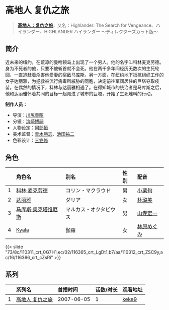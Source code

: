 # 高地人 复仇之旅


> <u>**[高地人：复仇之旅](http://bgm.tv/subject/10598)**</u>，又名：Highlander: The Search for Vengeance、ハイランダー、HIGHLANDER ハイランダー 〜ディレクターズカット版〜

## 简介


近未来的纽约，在荒凉的曼哈顿岛上出现了一个男人。他的名字叫科林麦克劳德。身为不死者的他，只要不被斩首就不会死。他在两千多年间经历无数次的生死轮回，一直追赶着杀害他爱妻的宿敌马库斯。另一方面，在纽约地下抵抗组织工作的女子达丽雅，为拯救被流行病毒所威胁的同胞，决定前往军阀居住的巨塔夺取疫苗。在偶然的情况下，科林与达丽雅相遇了。在得知城市的统治者是马库斯之后，他和达丽雅怀着共同的目标一起闯进了城市的巨塔，开始了生死难料的行动。

**制作人员：**
- 导演：[川尻善昭](http://bgm.tv/person/804)
- 分镜：[滨崎博嗣](http://bgm.tv/person/1208)
- 人物设定：[阿部恒](http://bgm.tv/person/36)
- 美术监督：[青木勝志](http://bgm.tv/person/12180)、[池田祐二](http://bgm.tv/person/1635)
- 色彩设计：[三笠修](http://bgm.tv/person/908)

## 角色

|     |   角色名   |   别名  | 性别 |  配音  |
|:--- |:------  |:----      |:---  |:--   |
| 1 | [科林·麦克劳德](http://bgm.tv/character/110311) | コリン・マクラウド | 男 | [小栗旬](http://bgm.tv/person/9468) |
| 2 | [达丽雅](http://bgm.tv/character/116365) | ダリア | 女 | [朴璐美](http://bgm.tv/person/4027) |
| 3 | [马库斯·奥克塔维厄斯](http://bgm.tv/character/110312) | マルカス・オクタビウス | 男 | [山寺宏一](http://bgm.tv/person/3914) |
| 4 | [Kyala](http://bgm.tv/character/116366) | 伽羅 | 女 | [林原めぐみ](http://bgm.tv/person/3919) |

{{< slide "73/8c/110311_crt_0G7H1,ec/02/116365_crt_LgDt1,b7/aa/110312_crt_ZSC9y,ac/16/116366_crt_cZsRi" >}}

## 系列

|     | 系列名      | 首播时间       | 话数/时长 | 观看地址                                                    |
| :-- | :------- | :--------- | :---- | :------------------------------------------------------ |
| 1   |[高地人 复仇之旅](https://bgm.tv/subject/10598)| 2007-06-05 | 1     | [keke9](https://www.keke9.app/play/177665-4-68117.html) |



